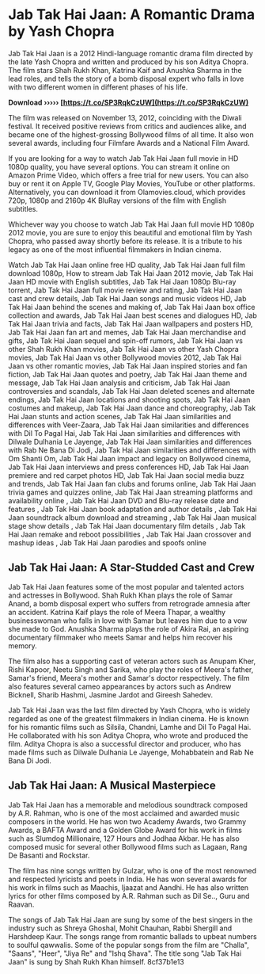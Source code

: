 # Jab Tak Hai Jaan: A Romantic Drama by Yash Chopra
 
Jab Tak Hai Jaan is a 2012 Hindi-language romantic drama film directed by the late Yash Chopra and written and produced by his son Aditya Chopra. The film stars Shah Rukh Khan, Katrina Kaif and Anushka Sharma in the lead roles, and tells the story of a bomb disposal expert who falls in love with two different women in different phases of his life.
 
**Download ››››› [https://t.co/SP3RqkCzUW](https://t.co/SP3RqkCzUW)**


 
The film was released on November 13, 2012, coinciding with the Diwali festival. It received positive reviews from critics and audiences alike, and became one of the highest-grossing Bollywood films of all time. It also won several awards, including four Filmfare Awards and a National Film Award.
 
If you are looking for a way to watch Jab Tak Hai Jaan full movie in HD 1080p quality, you have several options. You can stream it online on Amazon Prime Video, which offers a free trial for new users. You can also buy or rent it on Apple TV, Google Play Movies, YouTube or other platforms. Alternatively, you can download it from Olamovies.cloud, which provides 720p, 1080p and 2160p 4K BluRay versions of the film with English subtitles.
 
Whichever way you choose to watch Jab Tak Hai Jaan full movie HD 1080p 2012 movie, you are sure to enjoy this beautiful and emotional film by Yash Chopra, who passed away shortly before its release. It is a tribute to his legacy as one of the most influential filmmakers in Indian cinema.
 
Watch Jab Tak Hai Jaan online free HD quality,  Jab Tak Hai Jaan full film download 1080p,  How to stream Jab Tak Hai Jaan 2012 movie,  Jab Tak Hai Jaan HD movie with English subtitles,  Jab Tak Hai Jaan 1080p Blu-ray torrent,  Jab Tak Hai Jaan full movie review and rating,  Jab Tak Hai Jaan cast and crew details,  Jab Tak Hai Jaan songs and music videos HD,  Jab Tak Hai Jaan behind the scenes and making of,  Jab Tak Hai Jaan box office collection and awards,  Jab Tak Hai Jaan best scenes and dialogues HD,  Jab Tak Hai Jaan trivia and facts,  Jab Tak Hai Jaan wallpapers and posters HD,  Jab Tak Hai Jaan fan art and memes,  Jab Tak Hai Jaan merchandise and gifts,  Jab Tak Hai Jaan sequel and spin-off rumors,  Jab Tak Hai Jaan vs other Shah Rukh Khan movies,  Jab Tak Hai Jaan vs other Yash Chopra movies,  Jab Tak Hai Jaan vs other Bollywood movies 2012,  Jab Tak Hai Jaan vs other romantic movies,  Jab Tak Hai Jaan inspired stories and fan fiction,  Jab Tak Hai Jaan quotes and poetry,  Jab Tak Hai Jaan theme and message,  Jab Tak Hai Jaan analysis and criticism,  Jab Tak Hai Jaan controversies and scandals,  Jab Tak Hai Jaan deleted scenes and alternate endings,  Jab Tak Hai Jaan locations and shooting spots,  Jab Tak Hai Jaan costumes and makeup,  Jab Tak Hai Jaan dance and choreography,  Jab Tak Hai Jaan stunts and action scenes,  Jab Tak Hai Jaan similarities and differences with Veer-Zaara,  Jab Tak Hai Jaan similarities and differences with Dil To Pagal Hai,  Jab Tak Hai Jaan similarities and differences with Dilwale Dulhania Le Jayenge,  Jab Tak Hai Jaan similarities and differences with Rab Ne Bana Di Jodi,  Jab Tak Hai Jaan similarities and differences with Om Shanti Om,  Jab Tak Hai Jaan impact and legacy on Bollywood cinema,  Jab Tak Hai Jaan interviews and press conferences HD,  Jab Tak Hai Jaan premiere and red carpet photos HD,  Jab Tak Hai Jaan social media buzz and trends,  Jab Tak Hai Jaan fan clubs and forums online,  Jab Tak Hai Jaan trivia games and quizzes online,  Jab Tak Hai Jaan streaming platforms and availability online ,  Jab Tak Hai Jaan DVD and Blu-ray release date and features ,  Jab Tak Hai Jaan book adaptation and author details ,  Jab Tak Hai Jaan soundtrack album download and streaming ,  Jab Tak Hai Jaan musical stage show details ,  Jab Tak Hai Jaan documentary film details ,  Jab Tak Hai Jaan remake and reboot possibilities ,  Jab Tak Hai Jaan crossover and mashup ideas ,  Jab Tak Hai Jaan parodies and spoofs online
  
## Jab Tak Hai Jaan: A Star-Studded Cast and Crew
 
Jab Tak Hai Jaan features some of the most popular and talented actors and actresses in Bollywood. Shah Rukh Khan plays the role of Samar Anand, a bomb disposal expert who suffers from retrograde amnesia after an accident. Katrina Kaif plays the role of Meera Thapar, a wealthy businesswoman who falls in love with Samar but leaves him due to a vow she made to God. Anushka Sharma plays the role of Akira Rai, an aspiring documentary filmmaker who meets Samar and helps him recover his memory.
 
The film also has a supporting cast of veteran actors such as Anupam Kher, Rishi Kapoor, Neetu Singh and Sarika, who play the roles of Meera's father, Samar's friend, Meera's mother and Samar's doctor respectively. The film also features several cameo appearances by actors such as Andrew Bicknell, Sharib Hashmi, Jasmine Jardot and Gireesh Sahedev.
 
Jab Tak Hai Jaan was the last film directed by Yash Chopra, who is widely regarded as one of the greatest filmmakers in Indian cinema. He is known for his romantic films such as Silsila, Chandni, Lamhe and Dil To Pagal Hai. He collaborated with his son Aditya Chopra, who wrote and produced the film. Aditya Chopra is also a successful director and producer, who has made films such as Dilwale Dulhania Le Jayenge, Mohabbatein and Rab Ne Bana Di Jodi.
 
## Jab Tak Hai Jaan: A Musical Masterpiece
 
Jab Tak Hai Jaan has a memorable and melodious soundtrack composed by A.R. Rahman, who is one of the most acclaimed and awarded music composers in the world. He has won two Academy Awards, two Grammy Awards, a BAFTA Award and a Golden Globe Award for his work in films such as Slumdog Millionaire, 127 Hours and Jodhaa Akbar. He has also composed music for several other Bollywood films such as Lagaan, Rang De Basanti and Rockstar.
 
The film has nine songs written by Gulzar, who is one of the most renowned and respected lyricists and poets in India. He has won several awards for his work in films such as Maachis, Ijaazat and Aandhi. He has also written lyrics for other films composed by A.R. Rahman such as Dil Se.., Guru and Raavan.
 
The songs of Jab Tak Hai Jaan are sung by some of the best singers in the industry such as Shreya Ghoshal, Mohit Chauhan, Rabbi Shergill and Harshdeep Kaur. The songs range from romantic ballads to upbeat numbers to soulful qawwalis. Some of the popular songs from the film are "Challa", "Saans", "Heer", "Jiya Re" and "Ishq Shava". The title song "Jab Tak Hai Jaan" is sung by Shah Rukh Khan himself.
 8cf37b1e13
 
